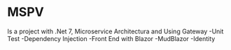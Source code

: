 # MSPV
Is a project with .Net 7, Microservice Architectura and Using Gateway
-Unit Test
-Dependency Injection
-Front End with Blazor
-MudBlazor
-Identity

